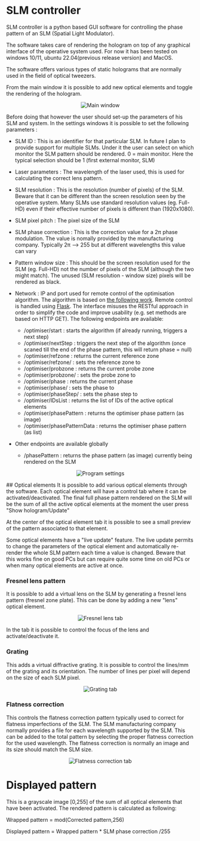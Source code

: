 SLM controller
=======


SLM controller is a python based GUI software for controlling the phase pattern of an SLM (Spatial Light Modulator).

The software takes care of rendering the hologram on top of any graphical interface of the operative system used. For now it has been tested on windows 10/11, ubuntu 22.04(previous release version) and MacOS.

The software offers various types of static holograms that are normally used in the field of optical tweezers.

From the main window it is possible to add new optical elements and toggle the rendering of the hologram.

<p align="center">
   <img src="https://raw.githubusercontent.com/mmazzanti/SLMcontroller/12940b5a5612849118dabec2827f9234863ffdce/Documentation/Img/main.png" alt="Main window"/>
</p>

Before doing that however the user should set-up the parameters of his SLM and system. 
In the settings windows it is possible to set the following parameters :
* SLM ID : This is an identifier for that particular SLM. In future I plan to provide support for multiple SLMs. Under it the user can select on which monitor the SLM pattern should be rendered. 0 = main monitor. Here the typical selection should be 1 (first external monitor, SLM)
* Laser parameters : The wavelength of the laser used, this is used for calculating the correct lens pattern.
* SLM resolution : This is the resolution (number of pixels) of the SLM. Beware that it can be different than the screen resolution seen by the operative system. Many SLMs use standard resolution values (eg. Full-HD) even if their effective number of pixels is different than (1920x1080).
* SLM pixel pitch : The pixel size of the SLM
* SLM phase correction : This is the correction value for a 2π phase modulation. The value is nomally provided by the manufacturing company. Typically 2π --> 255 but at different wavelengths this value can vary
* Pattern window size : This should be the screen resolution used for the SLM (eg. Full-HD) not the number of pixels of the SLM (although the two might match). The unused (SLM resolution - window size) pixels will be rendered as black.
* Network : IP and port used for remote control of the optimisation algorithm. The algorithm is based on [the following work](https://www.nature.com/articles/nphoton.2010.85). Remote control is handled using [Flask](https://flask.palletsprojects.com). The interface misuses the RESTful approach in order to simplify the code and improve usability (e.g. set methods are based on HTTP GET). The following endpoints are available:
    - /optimiser/start : starts the algorithm (if already running, triggers a next step)
    - /optimiser/nextStep : triggers the next step of the algorithm (once scaned till the end of the phase pattern, this will return phase = null)
    - /optimiser/refzone : returns the current reference zone
    - /optimiser/refzone/<refzone> : sets the reference zone to <refzone>
    - /optimiser/probzone : returns the current probe zone
    - /optimiser/probzone/<probzone> : sets the probe zone to <probzone>
    - /optimiser/phase : returns the current phase
    - /optimiser/phase/<phase> : sets the phase to <phase>
    - /optimiser/phaseStep/<phaseStep> : sets the phase step to <phaseStep>
    - /optimiser/IDsList : returns the list of IDs of the active optical elements
    - /optimiser/phasePattern : returns the optimiser phase pattern (as image)
    - /optimiser/phasePatternData : returns the optimiser phase pattern (as list)

* Other endpoints are available globally
    - /phasePattern : returns the phase pattern (as image) currently being rendered on the SLM


<p align="center">
   <img src="https://raw.githubusercontent.com/mmazzanti/SLMcontroller/12940b5a5612849118dabec2827f9234863ffdce/Documentation/Img/settings.png" alt="Program settings"/>
</p>
## Optical elements
It is possible to add various optical elements through the software. Each optical element will have a control tab where it can be activated/deactivated. The final full phase pattern rendered on the SLM will be the sum of all the active optical elements at the moment the user press "Show hologram/Update"

At the center of the optical element tab it is possible to see a small preview of the pattern associated to that element.

Some optical elements have a "live update" feature. The live update permits to change the parameters of the optical element and automatically re-render the whole SLM pattern each time a value is changed. Beware that this works fine on good PCs but can require quite some time on old PCs or when many optical elements are active at once.

### Fresnel lens pattern
It is possible to add a virtual lens on the SLM by generating a fresnel lens pattern (fresnel zone plate). This can be done by adding a new "lens" optical element.

<p align="center">
   <img src="https://raw.githubusercontent.com/mmazzanti/SLMcontroller/12940b5a5612849118dabec2827f9234863ffdce/Documentation/Img/lens.png" alt="Fresnel lens tab"/>
</p>

In the tab it is possible to control the focus of the lens and activate/deactivate it.

### Grating
This adds a virtual diffractive grating. It is possible to control the lines/mm of the grating and its orientation. The number of lines per pixel will depend on the size of each SLM pixel.
<p align="center">
   <img src="https://raw.githubusercontent.com/mmazzanti/SLMcontroller/12940b5a5612849118dabec2827f9234863ffdce/Documentation/Img/grating.png" alt="Grating tab"/>
</p>

### Flatness correction
This controls the flatness correction pattern typically used to correct for flatness imperfections of the SLM. The SLM manufacturing company normally provides a file for each wavelength supported by the SLM. This can be added to the total pattern by selecting the proper flatness correction for the used wavelength.
The flatness correction is normally an image and its size should match the SLM size.
<p align="center">
   <img src="https://raw.githubusercontent.com/mmazzanti/SLMcontroller/12940b5a5612849118dabec2827f9234863ffdce/Documentation/Img/flatness_correction.png" alt="Flatness correction tab"/>
</p>


# Displayed pattern
This is a grayscale image [0,255] of the sum of all optical elements that have been activated. The rendered pattern is calculated as following:

Wrapped pattern = mod(Corrected pattern,256)

Displayed pattern = Wrapped pattern * SLM phase correction /255
